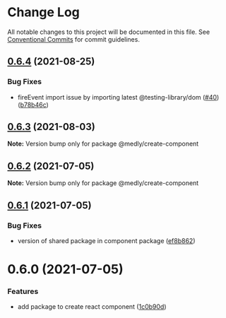 # Change Log

All notable changes to this project will be documented in this file.
See [Conventional Commits](https://conventionalcommits.org) for commit guidelines.

## [0.6.4](https://github.com/medly/starter/compare/@medly/create-component@0.6.3...@medly/create-component@0.6.4) (2021-08-25)


### Bug Fixes

* fireEvent import issue by importing latest @testing-library/dom ([#40](https://github.com/medly/starter/issues/40)) ([b78b46c](https://github.com/medly/starter/commit/b78b46c86c3674f3f8dbdacaece44bb699fb4419))





## [0.6.3](https://github.com/medly/starter/compare/@medly/create-component@0.6.2...@medly/create-component@0.6.3) (2021-08-03)

**Note:** Version bump only for package @medly/create-component





## [0.6.2](https://github.com/medly/starter/compare/@medly/create-component@0.6.1...@medly/create-component@0.6.2) (2021-07-05)

**Note:** Version bump only for package @medly/create-component





## [0.6.1](https://github.com/medly/starter/compare/@medly/create-component@0.6.0...@medly/create-component@0.6.1) (2021-07-05)


### Bug Fixes

* version of shared package in component package ([ef8b862](https://github.com/medly/starter/commit/ef8b862cbdea764b5745f5e9047ffbf45bdaf8ba))





# 0.6.0 (2021-07-05)


### Features

* add package to create react component ([1c0b90d](https://github.com/medly/starter/commit/1c0b90d8d7e7aa93613765c8610718a0f12da76f))
